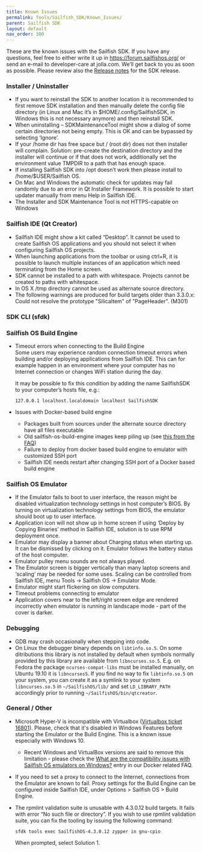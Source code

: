 ```yaml
---
title: Known Issues
permalink: Tools/Sailfish_SDK/Known_Issues/
parent: Sailfish SDK
layout: default
nav_order: 300
---
```


These are the known issues with the Sailfish SDK. If you have any questions, feel free to either write it up in <https://forum.sailfishos.org/> or send an e-mail to developer-care at jolla.com. We’ll get back to you as soon as possible. Please review also the [Release notes](/Tools/Sailfish_SDK#release-notes) for the SDK release.

### Installer / Uninstaller

  - If you want to reinstall the SDK to another location it is recommended to first remove SDK installation and then manually delete the config file directory (in Linux and Mac it’s in $HOME/.config/SailfishSDK, in Windows this is not necessary anymore) and then reinstall SDK.
  - When uninstalling – SDKMaintenanceTool might show a dialog of some certain directories not being empty. This is OK and can be bypassed by selecting ‘Ignore’.
  - If your /home dir has free space but / (root dir) does not then installer will complain. Solution: pre-create the destination directory and the installer will continue or if that does not work, additionally set the environment value TMPDIR to a path that has enough space.
  - If installing Sailfish SDK into /opt doesn’t work then please install to /home/$USER/Sailfish OS.
  - On Mac and Windows the automatic check for updates may fail randomly due to an error in Qt Installer Framework. It is possible to start updater manually from menu Help in Sailfish IDE.
  - The Installer and SDK Maintenance Tool is not HTTPS-capable on Windows

### Sailfish IDE (Qt Creator)

  - Sailfish IDE might show a kit called “Desktop”. It cannot be used to create Sailfish OS applications and you should not select it when configuring Sailfish OS projects.
  - When launching applications from the toolbar or using ctrl+R, it is possible to launch multiple instances of an application which need terminating from the Home screen.
  - SDK cannot be installed to a path with whitespace. Projects cannot be created to paths with whitespace.
  - In OS X /tmp directory cannot be used as alternate source directory.
  - The following warnings are produced for build targets older than 3.3.0.x: Could not resolve the prototype "SilicaItem" of "PageHeader". (M301)

### SDK CLI (sfdk)

### Sailfish OS Build Engine

  - Timeout errors when connecting to the Build Engine\
    Some users may experience random connection timeout errors when building and/or deploying applications from Sailfish IDE. This can for example happen in an environment where your computer has no Internet connection or changes WiFi station during the day.

    It may be possible to fix this condition by adding the name SailfishSDK to your computer’s hosts file, e.g.:
    ```
    127.0.0.1 localhost.localdomain localhost SailfishSDK
    ```
  - Issues with Docker-based build engine
      - Packages built from sources under the alternate source directory have all files executable
      - Old sailfish-os-build-engine images keep piling up (see [this from the FAQ](/Tools/Sailfish_SDK/FAQ#old-sailfish-os-build-engine-images-keep-piling-up-is-this-desired))
      - Failure to deploy from docker based build engine to emulator with customized SSH port
      - Sailfish IDE needs restart after changing SSH port of a Docker based build engine

### Sailfish OS Emulator

  - If the Emulator fails to boot to user interface, the reason might be disabled virtualization technology settings in host computer’s BIOS. By turning on virtualization technology settings from BIOS, the emulator should boot up to user interface.
  - Application icon will not show up in home screen if using ‘Deploy by Copying Binaries’ method in Sailfish IDE, solution is to use RPM deployment once.
  - Emulator may display a banner about Charging status when starting up. It can be dismissed by clicking on it. Emulator follows the battery status of the host computer.
  - Emulator pulley menu sounds are not always played.
  - The Emulator screen is bigger vertically than many laptop screens and ‘scaling’ may be needed for some uses. Scaling can be controlled from Sailfish IDE, menu Tools -\> Sailfish OS -\> Emulator Mode.
  - Emulator might start flickering on slow computers.
  - Timeout problems connecting to emulator
  - Application covers near to the left/right screen edge are rendered incorrectly when emulator is running in landscape mode - part of the cover is darker.

### Debugging

  - GDB may crash occasionally when stepping into code.
  - On Linux the debugger binary depends on `libtinfo.so.5`. On some ditributions this library is not installed by default when symbols normally provided by this library are available from `libncurses.so.5`. E.g. on Fedora the package `ncurses-compat-libs` must be installed manually, on Ubuntu 19.10 it is `libncurses5`. If you find no way to fix `libtinfo.so.5` on your system, you can create it as a symlink to your system `libncurses.so.5` in `~/SailfishOS/lib/` and set `LD_LIBRARY_PATH` accordingly prior to running `~/SailfishOS/bin/qtcreator`.

### General / Other

  - Microsoft Hyper-V is incompatible with Virtualbox ([Virtualbox ticket 16801](https://www.virtualbox.org/ticket/16801)). Please, check that it's disabled in Windows Features before starting the Emulator or the Build Engine. This is a known issue especially with Windows 10.
      - Recent Windows and VirtualBox versions are said to remove this limitation - please check the [What are the compatibility issues with Sailfish OS emulators on Windows?](/Tools/Sailfish_SDK/FAQ#what-are-the-compatibility-issues-with-sailfish-os-emulators-on-windows) entry in our Docker related FAQ.
  - If you need to set a proxy to connect to the Internet, connections from the Emulator are known to fail. Proxy settings for the Build Engine can be configured inside Sailfish IDE, under Options \> Sailfish OS \> Build Engine.
  - The rpmlint validation suite is unusable with 4.3.0.12 build targets. It fails with error “No such file or directory”. If you wish to use rpmlint validation suite, you can fix the tooling by issuing the following command:

        sfdk tools exec SailfishOS-4.3.0.12 zypper in gnu-cpio

    When prompted, select Solution 1.
